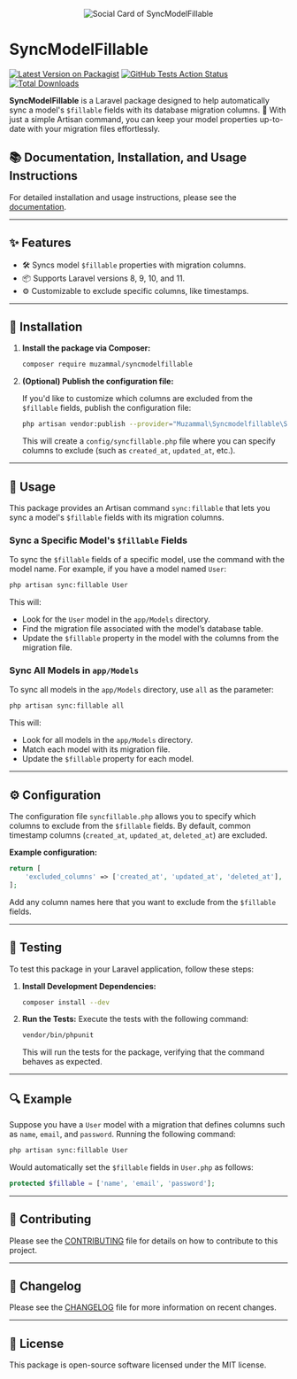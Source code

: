 <p align="center">
    <img src="/art/socialcard.png" alt="Social Card of SyncModelFillable">
</p>

# SyncModelFillable

[![Latest Version on Packagist](https://img.shields.io/packagist/v/muzammal/syncmodelfillable.svg?style=flat-square)](https://packagist.org/packages/muzammal/syncmodelfillable)
[![GitHub Tests Action Status](https://img.shields.io/github/actions/workflow/status/muzammal/syncmodelfillable/run-tests.yml?branch=main&label=Tests)](https://github.com/muzammal/syncmodelfillable/actions?query=workflow%3ATests+branch%3Amain)
[![Total Downloads](https://img.shields.io/packagist/dt/muzammal/syncmodelfillable.svg?style=flat-square)](https://packagist.org/packages/muzammal/syncmodelfillable)

**SyncModelFillable** is a Laravel package designed to help automatically sync a model's `$fillable` fields with its database migration columns. 🎉 With just a simple Artisan command, you can keep your model properties up-to-date with your migration files effortlessly.

## 📚 Documentation, Installation, and Usage Instructions

For detailed installation and usage instructions, please see the [documentation](https://github.com/muzammal/syncmodelfillable).

---

## ✨ Features

- 🛠️ Syncs model `$fillable` properties with migration columns.
- 📦 Supports Laravel versions 8, 9, 10, and 11.
- ⚙️ Customizable to exclude specific columns, like timestamps.

---

## 🚀 Installation

1. **Install the package via Composer:**

    ```bash
    composer require muzammal/syncmodelfillable
    ```

2. **(Optional) Publish the configuration file:**

    If you'd like to customize which columns are excluded from the `$fillable` fields, publish the configuration file:

    ```bash
    php artisan vendor:publish --provider="Muzammal\Syncmodelfillable\SyncModelFillableServiceProvider"
    ```

    This will create a `config/syncfillable.php` file where you can specify columns to exclude (such as `created_at`, `updated_at`, etc.).

---

## 📘 Usage

This package provides an Artisan command `sync:fillable` that lets you sync a model's `$fillable` fields with its migration columns.

### Sync a Specific Model's `$fillable` Fields

To sync the `$fillable` fields of a specific model, use the command with the model name. For example, if you have a model named `User`:

```bash
php artisan sync:fillable User
```

This will:
- Look for the `User` model in the `app/Models` directory.
- Find the migration file associated with the model’s database table.
- Update the `$fillable` property in the model with the columns from the migration file.

### Sync All Models in `app/Models`

To sync all models in the `app/Models` directory, use `all` as the parameter:

```bash
php artisan sync:fillable all
```

This will:
- Look for all models in the `app/Models` directory.
- Match each model with its migration file.
- Update the `$fillable` property for each model.

---

## ⚙️ Configuration

The configuration file `syncfillable.php` allows you to specify which columns to exclude from the `$fillable` fields. By default, common timestamp columns (`created_at`, `updated_at`, `deleted_at`) are excluded.

**Example configuration:**

```php
return [
    'excluded_columns' => ['created_at', 'updated_at', 'deleted_at'],
];
```

Add any column names here that you want to exclude from the `$fillable` fields.

---

## 🧪 Testing

To test this package in your Laravel application, follow these steps:

1. **Install Development Dependencies:**
    ```bash
    composer install --dev
    ```

2. **Run the Tests:**
    Execute the tests with the following command:
    ```bash
    vendor/bin/phpunit
    ```
    This will run the tests for the package, verifying that the command behaves as expected.

---

## 🔍 Example

Suppose you have a `User` model with a migration that defines columns such as `name`, `email`, and `password`. Running the following command:

```bash
php artisan sync:fillable User
```

Would automatically set the `$fillable` fields in `User.php` as follows:

```php
protected $fillable = ['name', 'email', 'password'];
```

---

## 🤝 Contributing

Please see the [CONTRIBUTING](CONTRIBUTING.md) file for details on how to contribute to this project.

---

## 📅 Changelog

Please see the [CHANGELOG](CHANGELOG.md) file for more information on recent changes.

---

## 📜 License

This package is open-source software licensed under the MIT license.
